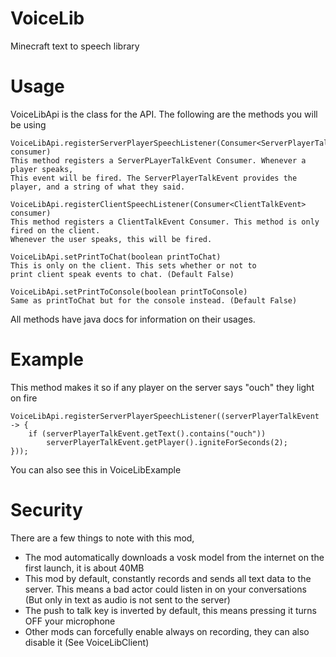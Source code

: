 # VoiceLib

Minecraft text to speech library

# Usage

VoiceLibApi is the class for the API.
The following are the methods you will be using
```
VoiceLibApi.registerServerPlayerSpeechListener(Consumer<ServerPlayerTalkEvent> consumer)
This method registers a ServerPLayerTalkEvent Consumer. Whenever a player speaks,
This event will be fired. The ServerPlayerTalkEvent provides the player, and a string of what they said.

VoiceLibApi.registerClientSpeechListener(Consumer<ClientTalkEvent> consumer)
This method registers a ClientTalkEvent Consumer. This method is only fired on the client.
Whenever the user speaks, this will be fired.

VoiceLibApi.setPrintToChat(boolean printToChat)
This is only on the client. This sets whether or not to 
print client speak events to chat. (Default False)

VoiceLibApi.setPrintToConsole(boolean printToConsole)
Same as printToChat but for the console instead. (Default False)
```
All methods have java docs for information on their usages.

# Example
This method makes it so if any player on the server says "ouch" they light on fire
```
VoiceLibApi.registerServerPlayerSpeechListener((serverPlayerTalkEvent -> {
    if (serverPlayerTalkEvent.getText().contains("ouch"))
        serverPlayerTalkEvent.getPlayer().igniteForSeconds(2);
}));
```
You can also see this in VoiceLibExample

# Security

There are a few things to note with this mod,
- The mod automatically downloads a vosk model from the internet on the first launch, it is about 40MB
- This mod by default, constantly records and sends all text data to the server. This means a bad actor could listen in on your conversations (But only in text as audio is not sent to the server)
- The push to talk key is inverted by default, this means pressing it turns OFF your microphone
- Other mods can forcefully enable always on recording, they can also disable it (See VoiceLibClient)
